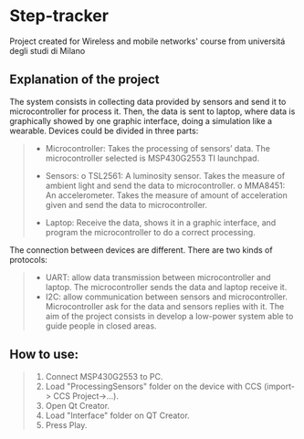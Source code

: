 # Step-tracker
Project created for Wireless and mobile networks' course from universitá degli studi di Milano

## Explanation of the project
The system consists in collecting data provided by sensors and send it to microcontroller for process it. Then, the data is sent to laptop, where data is graphically showed by one graphic interface, doing a simulation like a wearable.
Devices could be divided in three parts:
> -	Microcontroller: Takes the processing of sensors’ data. The microcontroller selected is MSP430G2553 TI launchpad.
>
> -	Sensors:
>	o	TSL2561: A luminosity sensor. Takes the measure of ambient light and send the data to microcontroller.
>	o	MMA8451: An accelerometer. Takes the measure of amount of acceleration given and send the data to microcontroller.
>
> -	Laptop: Receive the data, shows it in a graphic interface, and program the microcontroller to do a correct processing.

The connection between devices are different. There are two kinds of protocols:
> -	UART: allow data transmission between microcontroller and laptop. The microcontroller sends the data and laptop receive it.
> -	I2C: allow communication between sensors and microcontroller. Microcontroller ask for the data and sensors replies with it. 
The aim of the project consists in develop a low-power system able to guide people in closed areas.

## How to use:

>1) Connect MSP430G2553 to PC.
>2) Load "ProcessingSensors" folder on the device with CCS (import-> CCS Project->...). 
>3) Open Qt Creator.
>4) Load "Interface" folder on QT Creator.
>5) Press Play.